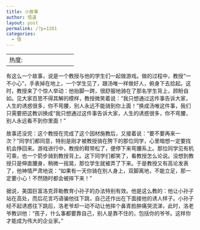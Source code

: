 ```yaml
---
title: 小故事
author: 悟道
layout: post
permalink: /?p=1281
categories:
  - 悟
---
```

<table>
  <tr cellpadding=0><td>
    热度:
  </td><td cellpadding=0><img src='http://210.75.224.29/wordpress/wp-content/plugins/statpresscn/images/sun.gif' width=10 height=10 border=0 /></td><td cellpadding=0><img src='http://210.75.224.29/wordpress/wp-content/plugins/statpresscn/images/sun_dark.gif' width=10 height=10 border=0 /></td><td cellpadding=0><img src='http://210.75.224.29/wordpress/wp-content/plugins/statpresscn/images/sun_dark.gif' width=10 height=10 border=0 /></td><td cellpadding=0><img src='http://210.75.224.29/wordpress/wp-content/plugins/statpresscn/images/sun_dark.gif' width=10 height=10 border=0 /></td><td cellpadding=0><img src='http://210.75.224.29/wordpress/wp-content/plugins/statpresscn/images/sun_dark.gif' width=10 height=10 border=0 /></td></tr>
</table>

有这么一个故事，说是一个教授与他的学生们一起做游戏。做的过程中，教授“一不小心”，手表掉在地上，一个学生见了，跟汤唯一样做好人，俯身下去拾起。这时，教授来了个惊人举动：他抬脚一跨，很舒服地骑在了那名学生背上，顾盼自如。见大家百思不得其解的模样，教授微笑着说：“我只想通过这件事告诉大家，人生的诱惑很多，你不弯腰，别人永远不能骑到你上面！”换成汤唯这件事，我们只需要把这教训换成“我只想通过这件事告诉大家，人生的诱惑很多，你不弯腰，别人永远看不到你里面！”

故事还没完：这个教授在完成了这个因材施教后，又接着说：“要不要再来一次？”同学们都同意，特别是刚才被教授骑在胯下的那位同学，心里暗想一定要找机会挣回来。游戏进行中，教授的鞋带松了，便停下来弯腰系上。那位同学见有机可乘，也一个箭步骑到教授背上。这下同学们都笑了，看教授怎么论说。没想到教授只是伸直腰身，稍微一摇晃，那位学生就被弄了下来。于是教授又有高论发表了，他神情严肃地说：“如果有一天你骑在别人身上，双脚离地，不能立足，那一定要小心！不然随时都会被摔下来！”

据说，美国巨富洛克菲勒教育小孙子的办法特别有效。他是这么教的：他让小孙子站在高处，而后花言巧语骗他往下跳，自己还作出在下面接他的诱人样子。小孙子经不起诱惑往下跳后，洛老爷却一动不动让他摔个鼻青脸肿痛哭流涕，此时，洛老爷教训他：“孩子，什么事都要靠自己，别人是靠不住的，包括你的爷爷。这样你才能成为伟大的企业家。”
